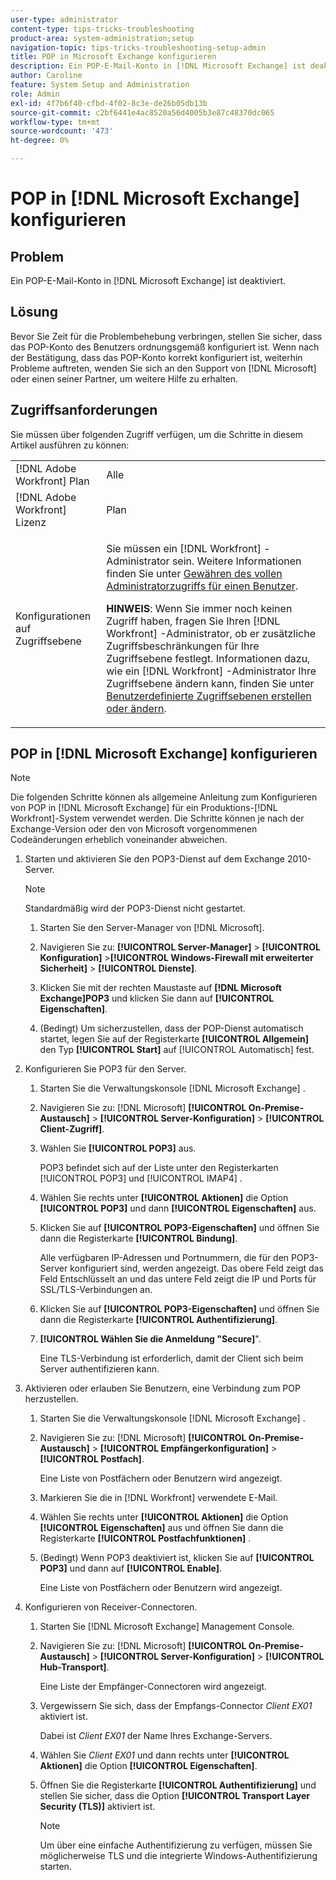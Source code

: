 ```yaml
---
user-type: administrator
content-type: tips-tricks-troubleshooting
product-area: system-administration;setup
navigation-topic: tips-tricks-troubleshooting-setup-admin
title: POP in Microsoft Exchange konfigurieren
description: Ein POP-E-Mail-Konto in [!DNL Microsoft Exchange] ist deaktiviert.
author: Caroline
feature: System Setup and Administration
role: Admin
exl-id: 4f7b6f40-cfbd-4f02-8c3e-de26b05db13b
source-git-commit: c2bf6441e4ac8520a56d4005b3e87c48370dc065
workflow-type: tm+mt
source-wordcount: '473'
ht-degree: 0%

---
```


# POP in [!DNL Microsoft Exchange] konfigurieren

## Problem

Ein POP-E-Mail-Konto in [!DNL Microsoft Exchange] ist deaktiviert.

## Lösung

Bevor Sie Zeit für die Problembehebung verbringen, stellen Sie sicher, dass das POP-Konto des Benutzers ordnungsgemäß konfiguriert ist. Wenn nach der Bestätigung, dass das POP-Konto korrekt konfiguriert ist, weiterhin Probleme auftreten, wenden Sie sich an den Support von [!DNL Microsoft] oder einen seiner Partner, um weitere Hilfe zu erhalten.

<!--
<p data-mc-conditions="QuicksilverOrClassic.Draft mode">For instructions on integrating a POP account in Adobe Workfront, see .</p>
-->

## Zugriffsanforderungen

Sie müssen über folgenden Zugriff verfügen, um die Schritte in diesem Artikel ausführen zu können:

<table style="table-layout:auto"> 
 <col> 
 <col> 
 <tbody> 
  <tr> 
   <td role="rowheader">[!DNL Adobe Workfront] Plan</td> 
   <td>Alle</td> 
  </tr> 
  <tr> 
   <td role="rowheader">[!DNL Adobe Workfront] Lizenz</td> 
   <td>Plan</td> 
  </tr> 
  <tr> 
   <td role="rowheader">Konfigurationen auf Zugriffsebene</td> 
   <td> <p>Sie müssen ein [!DNL Workfront] -Administrator sein. Weitere Informationen finden Sie unter <a href="../../administration-and-setup/add-users/configure-and-grant-access/grant-a-user-full-administrative-access.md" class="MCXref xref">Gewähren des vollen Administratorzugriffs für einen Benutzer</a>.</p> <p><b>HINWEIS</b>: Wenn Sie immer noch keinen Zugriff haben, fragen Sie Ihren [!DNL Workfront] -Administrator, ob er zusätzliche Zugriffsbeschränkungen für Ihre Zugriffsebene festlegt. Informationen dazu, wie ein [!DNL Workfront] -Administrator Ihre Zugriffsebene ändern kann, finden Sie unter <a href="../../administration-and-setup/add-users/configure-and-grant-access/create-modify-access-levels.md" class="MCXref xref">Benutzerdefinierte Zugriffsebenen erstellen oder ändern</a>.</p> </td> 
  </tr> 
 </tbody> 
</table>

## POP in [!DNL Microsoft Exchange] konfigurieren

>[!NOTE]
>
>Die folgenden Schritte können als allgemeine Anleitung zum Konfigurieren von POP in [!DNL Microsoft Exchange] für ein Produktions-[!DNL Workfront]-System verwendet werden. Die Schritte können je nach der Exchange-Version oder den von Microsoft vorgenommenen Codeänderungen erheblich voneinander abweichen.

1. Starten und aktivieren Sie den POP3-Dienst auf dem Exchange 2010-Server.

   >[!NOTE]
   >
   >Standardmäßig wird der POP3-Dienst nicht gestartet.

   1. Starten Sie den Server-Manager von [!DNL Microsoft].
   1. Navigieren Sie zu: **[!UICONTROL Server-Manager]** > **[!UICONTROL Konfiguration]** >**[!UICONTROL Windows-Firewall mit erweiterter Sicherheit]** > **[!UICONTROL Dienste]**.

   1. Klicken Sie mit der rechten Maustaste auf **[!DNL Microsoft Exchange]POP3** und klicken Sie dann auf **[!UICONTROL Eigenschaften]**.

   1. (Bedingt) Um sicherzustellen, dass der POP-Dienst automatisch startet, legen Sie auf der Registerkarte **[!UICONTROL Allgemein]** den Typ **[!UICONTROL Start]** auf [!UICONTROL Automatisch] fest.

1. Konfigurieren Sie POP3 für den Server.

   1. Starten Sie die Verwaltungskonsole [!DNL Microsoft Exchange] .
   1. Navigieren Sie zu: [!DNL Microsoft] **[!UICONTROL On-Premise-Austausch]** > **[!UICONTROL Server-Konfiguration]** > **[!UICONTROL Client-Zugriff]**.

   1. Wählen Sie **[!UICONTROL POP3]** aus.

      POP3 befindet sich auf der Liste unter den Registerkarten [!UICONTROL POP3] und [!UICONTROL IMAP4] .

   1. Wählen Sie rechts unter **[!UICONTROL Aktionen]** die Option **[!UICONTROL POP3]** und dann **[!UICONTROL Eigenschaften]** aus.

   1. Klicken Sie auf **[!UICONTROL POP3-Eigenschaften]** und öffnen Sie dann die Registerkarte **[!UICONTROL Bindung]**.

      Alle verfügbaren IP-Adressen und Portnummern, die für den POP3-Server konfiguriert sind, werden angezeigt. Das obere Feld zeigt das Feld Entschlüsselt an und das untere Feld zeigt die IP und Ports für SSL/TLS-Verbindungen an.

   1. Klicken Sie auf **[!UICONTROL POP3-Eigenschaften]** und öffnen Sie dann die Registerkarte **[!UICONTROL Authentifizierung]**.

   1. **[!UICONTROL Wählen Sie die Anmeldung &quot;Secure]**&quot;.

      Eine TLS-Verbindung ist erforderlich, damit der Client sich beim Server authentifizieren kann.

1. Aktivieren oder erlauben Sie Benutzern, eine Verbindung zum POP herzustellen.

   1. Starten Sie die Verwaltungskonsole [!DNL Microsoft Exchange] .
   1. Navigieren Sie zu: [!DNL Microsoft] **[!UICONTROL On-Premise-Austausch]** > **[!UICONTROL Empfängerkonfiguration]** > **[!UICONTROL Postfach]**.

      Eine Liste von Postfächern oder Benutzern wird angezeigt.

   1. Markieren Sie die in [!DNL Workfront] verwendete E-Mail.
   1. Wählen Sie rechts unter **[!UICONTROL Aktionen]** die Option **[!UICONTROL Eigenschaften]** aus und öffnen Sie dann die Registerkarte **[!UICONTROL Postfachfunktionen]** .

   1. (Bedingt) Wenn POP3 deaktiviert ist, klicken Sie auf **[!UICONTROL POP3]** und dann auf **[!UICONTROL Enable]**.

      Eine Liste von Postfächern oder Benutzern wird angezeigt.

1. Konfigurieren von Receiver-Connectoren.

   1. Starten Sie [!DNL Microsoft Exchange] Management Console.
   1. Navigieren Sie zu: [!DNL Microsoft] **[!UICONTROL On-Premise-Austausch]** > **[!UICONTROL Server-Konfiguration]** > **[!UICONTROL Hub-Transport]**.

      Eine Liste der Empfänger-Connectoren wird angezeigt.

   1. Vergewissern Sie sich, dass der Empfangs-Connector *Client* *EX01* aktiviert ist.

      Dabei ist *Client* *EX01* der Name Ihres Exchange-Servers.

   1. Wählen Sie *Client EX01* und dann rechts unter **[!UICONTROL Aktionen]** die Option **[!UICONTROL Eigenschaften]**.

   1. Öffnen Sie die Registerkarte **[!UICONTROL Authentifizierung]** und stellen Sie sicher, dass die Option **[!UICONTROL Transport Layer Security (TLS)]** aktiviert ist.

      >[!NOTE]
      >
      >Um über eine einfache Authentifizierung zu verfügen, müssen Sie möglicherweise TLS und die integrierte Windows-Authentifizierung starten.
